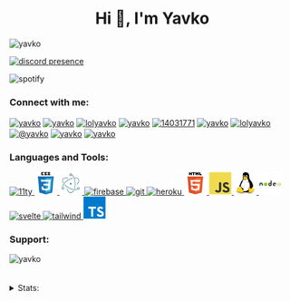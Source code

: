 <div>
<h1 align="center">Hi 👋, I'm Yavko</h1>
<p align="left"> <img src="https://komarev.com/ghpvc/?username=yavko&label=Profile%20views&color=b992f5&style=flat" alt="yavko" /> </p>

  <p align="left"><a href="https://discord.com/users/465960044094160908"><img alt="discord presence" src="https://lanyard-profile-readme.vercel.app/api/465960044094160908?bg=282a36&borderRadius=8px&idleMessage=Idle" /></a></p>
<p align="left"><img src="https://spotifyreadmewidget.herokuapp.com/api/spotify/now?theme=dracula" alt="spotify" /></p>

  
<h3 align="left">Connect with me:</h3>
<p align="left">
<a href="https://codepen.io/yavko" target="blank"><img align="center" src="https://raw.githubusercontent.com/rahuldkjain/github-profile-readme-generator/master/src/images/icons/Social/codepen.svg" alt="yavko" height="30" width="40" /></a>
<a href="https://dev.to/yavko" target="blank"><img align="center" src="https://cdn.jsdelivr.net/npm/simple-icons@3.0.1/icons/dev-dot-to.svg" alt="yavko" height="30" width="40" /></a>
<a href="https://twitter.com/lolyavko" target="blank"><img align="center" src="https://raw.githubusercontent.com/rahuldkjain/github-profile-readme-generator/master/src/images/icons/Social/twitter.svg" alt="lolyavko" height="30" width="40" /></a>
<a href="https://linkedin.com/in/yavko" target="blank"><img align="center" src="https://raw.githubusercontent.com/rahuldkjain/github-profile-readme-generator/master/src/images/icons/Social/linked-in-alt.svg" alt="yavko" height="30" width="40" /></a>
<a href="https://stackoverflow.com/users/14031771" target="blank"><img align="center" src="https://raw.githubusercontent.com/rahuldkjain/github-profile-readme-generator/master/src/images/icons/Social/stack-overflow.svg" alt="14031771" height="30" width="40" /></a>
<a href="https://codesandbox.com/yavko" target="blank"><img align="center" src="https://cdn.jsdelivr.net/npm/simple-icons@3.0.1/icons/codesandbox.svg" alt="yavko" height="30" width="40" /></a>
<a href="https://instagram.com/lolyavko" target="blank"><img align="center" src="https://raw.githubusercontent.com/rahuldkjain/github-profile-readme-generator/master/src/images/icons/Social/instagram.svg" alt="lolyavko" height="30" width="40" /></a>
<a href="https://medium.com/@yavko" target="blank"><img align="center" src="https://raw.githubusercontent.com/rahuldkjain/github-profile-readme-generator/master/src/images/icons/Social/medium.svg" alt="@yavko" height="30" width="40" /></a>
<a href="https://www.leetcode.com/yavko" target="blank"><img align="center" src="https://raw.githubusercontent.com/rahuldkjain/github-profile-readme-generator/master/src/images/icons/Social/leet-code.svg" alt="yavko" height="30" width="40" /></a>
<a href="https://namemc.com/profile/Yavko.1" target="blank"><img align="center" src="https://i.imgur.com/AbNAjvJ.png" alt="yavko" height="30" width="30" /></a>
</p>

<h3 align="left">Languages and Tools:</h3>
<p align="left"> <a href="https://www.11ty.dev/" target="_blank"> <img src="https://gist.githubusercontent.com/vivek32ta/c7f7bf583c1fb1c58d89301ea40f37fd/raw/f4c85cce5790758286b8f155ef9a177710b995df/11ty.svg" alt="11ty" width="40" height="40"/> </a> <a href="https://www.w3schools.com/css/" target="_blank"> <img src="https://raw.githubusercontent.com/devicons/devicon/master/icons/css3/css3-original-wordmark.svg" alt="css3" width="40" height="40"/> </a> <a href="https://www.electronjs.org" target="_blank"> <img src="https://raw.githubusercontent.com/devicons/devicon/master/icons/electron/electron-original.svg" alt="electron" width="40" height="40"/> </a> <a href="https://firebase.google.com/" target="_blank"> <img src="https://www.vectorlogo.zone/logos/firebase/firebase-icon.svg" alt="firebase" width="40" height="40"/> </a> <a href="https://git-scm.com/" target="_blank"> <img src="https://www.vectorlogo.zone/logos/git-scm/git-scm-icon.svg" alt="git" width="40" height="40"/> </a> <a href="https://heroku.com" target="_blank"> <img src="https://www.vectorlogo.zone/logos/heroku/heroku-icon.svg" alt="heroku" width="40" height="40"/> </a> <a href="https://www.w3.org/html/" target="_blank"> <img src="https://raw.githubusercontent.com/devicons/devicon/master/icons/html5/html5-original-wordmark.svg" alt="html5" width="40" height="40"/> </a> <a href="https://developer.mozilla.org/en-US/docs/Web/JavaScript" target="_blank"> <img src="https://raw.githubusercontent.com/devicons/devicon/master/icons/javascript/javascript-original.svg" alt="javascript" width="40" height="40"/> </a> <a href="https://www.linux.org/" target="_blank"> <img src="https://raw.githubusercontent.com/devicons/devicon/master/icons/linux/linux-original.svg" alt="linux" width="40" height="40"/> </a> <a href="https://nodejs.org" target="_blank"> <img src="https://raw.githubusercontent.com/devicons/devicon/master/icons/nodejs/nodejs-original-wordmark.svg" alt="nodejs" width="40" height="40"/> </a> <a href="https://svelte.dev" target="_blank"> <img src="https://upload.wikimedia.org/wikipedia/commons/1/1b/Svelte_Logo.svg" alt="svelte" width="40" height="40"/> </a> <a href="https://tailwindcss.com/" target="_blank"> <img src="https://www.vectorlogo.zone/logos/tailwindcss/tailwindcss-icon.svg" alt="tailwind" width="40" height="40"/> </a> <a href="https://www.typescriptlang.org/" target="_blank"> <img src="https://raw.githubusercontent.com/devicons/devicon/master/icons/typescript/typescript-original.svg" alt="typescript" width="40" height="40"/> </a> </p>

<h3 align="left">Support:</h3>
<p><a href="https://www.buymeacoffee.com/yavko"> <img align="left" src="https://cdn.buymeacoffee.com/buttons/v2/default-yellow.png" height="50" width="210" alt="yavko" /></a></p><br><br>


 <br />
<details>
<summary>Stats:</summary>

<p align="left"> <a href="https://github.com/yavko"><img src="https://github-profile-trophy.vercel.app/?username=yavko&theme=dracula" alt="trophies" /></a> </p>

<p><br /><img align="center" src="https://github-readme-stats.vercel.app/api?username=yavko&show_icons=true&theme=dracula&locale=en" alt="stats" /></p>

<p><br /><img align="center" src="https://github-readme-streak-stats.herokuapp.com/?user=yavko&theme=dracula" alt="streak" /></p>

<p><br /><img align="center" src="https://github-readme-stats.vercel.app/api/top-langs?username=yavko&show_icons=true&locale=en&theme=dracula" alt="top langs" /></p>


</details>


</div>
